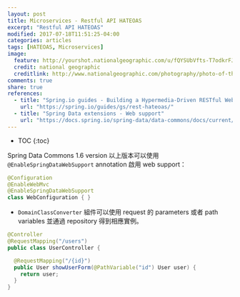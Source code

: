 ```yaml
---
layout: post
title: Microservices - Restful API HATEOAS
excerpt: "Restful API HATEOAS"
modified: 2017-07-18T11:51:25-04:00
categories: articles
tags: [HATEOAS, Microservices]
image:
  feature: http://yourshot.nationalgeographic.com/u/fQYSUbVfts-T7odkrFJckdiFeHvab0GWOfzhj7tYdC0uglagsDtpPUzKu2MvBBtJImfqzIi1sE7s7CIDaMLJVYkmaG-q9cHOmCh9OXedriWaO_QgZQxP5zMawBJfMyhOMaHXSIJq_wem-bQiXMLi-P18c_1fk7PtVkJFxnG71qT-s7lSuWFEFOL2BpdYtpnxIMhP5H_6eQK9QoTcicepOuiXCRjs/
  credit: national geographic
  creditlink: http://www.nationalgeographic.com/photography/photo-of-the-day/2017/01/fog-clouds-park/
comments: true
share: true
references:
  - title: "Spring.io guides - Building a Hypermedia-Driven RESTful Web Service"
    url: "https://spring.io/guides/gs/rest-hateoas/"
  - title: "Spring Data extensions - Web support"
    url: "https://docs.spring.io/spring-data/data-commons/docs/current/reference/html/#core.extensions"
---
```


<style>
@import url('https://fonts.googleapis.com/css?family=Dosis:400,500');
.mdl-card__supporting-text.blog__post-body {
  font-family: 'Dosis', sans-serif;
}
</style>

* TOC
{:toc}

Spring Data Commons 1.6 version 以上版本可以使用 `@EnableSpringDataWebSupport` annotation 啟用 web support：

```java
@Configuration
@EnableWebMvc
@EnableSpringDataWebSupport
class WebConfiguration { }
```

* `DomainClassConverter` 組件可以使用 request 的 parameters 或者 path variables 並通過 repository 得到相應實例。

```java
@Controller
@RequestMapping("/users")
public class UserController {

  @RequestMapping("/{id}")
  public User showUserForm(@PathVariable("id") User user) {
    return user;
  }
}
```
